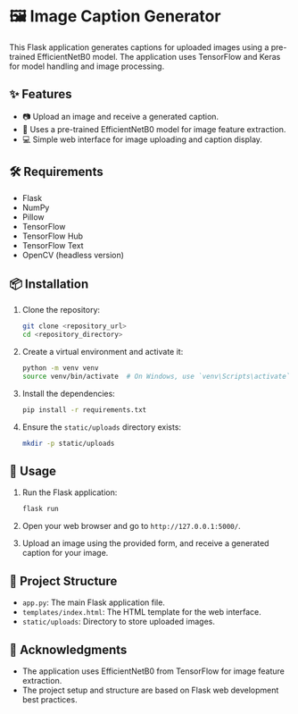 # 🖼️ Image Caption Generator

This Flask application generates captions for uploaded images using a pre-trained EfficientNetB0 model. The application uses TensorFlow and Keras for model handling and image processing.

## ✨ Features

- 📷 Upload an image and receive a generated caption.
- 🧠 Uses a pre-trained EfficientNetB0 model for image feature extraction.
- 💻 Simple web interface for image uploading and caption display.

## 🛠️ Requirements

- Flask
- NumPy
- Pillow
- TensorFlow
- TensorFlow Hub
- TensorFlow Text
- OpenCV (headless version)

## 📦 Installation

1. Clone the repository:
   ```bash
   git clone <repository_url>
   cd <repository_directory>
   ```

2. Create a virtual environment and activate it:
   ```bash
   python -m venv venv
   source venv/bin/activate  # On Windows, use `venv\Scripts\activate`
   ```

3. Install the dependencies:
   ```bash
   pip install -r requirements.txt
   ```

4. Ensure the `static/uploads` directory exists:
   ```bash
   mkdir -p static/uploads
   ```

## 🚀 Usage

1. Run the Flask application:
   ```bash
   flask run
   ```

2. Open your web browser and go to `http://127.0.0.1:5000/`.

3. Upload an image using the provided form, and receive a generated caption for your image.

## 📂 Project Structure

- `app.py`: The main Flask application file.
- `templates/index.html`: The HTML template for the web interface.
- `static/uploads`: Directory to store uploaded images.

## 🙏 Acknowledgments

- The application uses EfficientNetB0 from TensorFlow for image feature extraction.
- The project setup and structure are based on Flask web development best practices.
